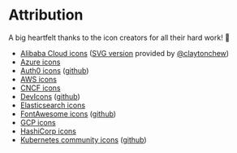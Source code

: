 # Attribution

A big heartfelt thanks to the icon creators for all their hard work! :clap:

* [Alibaba Cloud icons](https://www.alibabacloud.com/help/doc-detail/67830.htm) ([SVG version](https://drive.google.com/open?id=1DiRK1ydTzxFhNCP8Ks0A70NYkQWYjvfa) provided by [@claytonchew](https://github.com/claytonchew))
* [Azure icons](https://www.microsoft.com/en-in/download/details.aspx?id=41937)
* [Auth0 icons](https://identicons.dev/) ([github](https://github.com/auth0/identicons))
* [AWS icons](https://aws.amazon.com/architecture/icons/)
* [CNCF icons](https://github.com/cncf/artwork)
* [DevIcons](https://konpa.github.io/devicon/) ([github](https://github.com/konpa/devicon/))
* [Elasticsearch icons](https://www.elastic.co/brand)
* [FontAwesome icons](https://fontawesome.com/) ([github](https://github.com/FortAwesome/Font-Awesome))
* [GCP icons](https://cloud.google.com/icons/)
* [HashiCorp icons](https://www.hashicorp.com/brand)
* [Kubernetes community icons](https://docs.google.com/presentation/d/15h_MHjR2fzXIiGZniUdHok_FP07u1L8MAX5cN1r0j4U/edit?usp=sharing) ([github](https://github.com/kubernetes/community/tree/master/icons))
